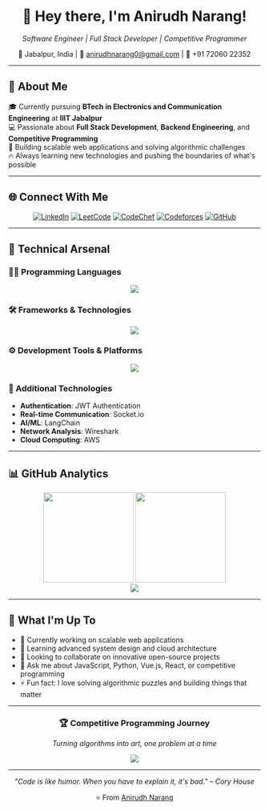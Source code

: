 <div align="center">

# 🚀 Hey there, I'm Anirudh Narang!

*Software Engineer | Full Stack Developer | Competitive Programmer*

📍 Jabalpur, India | 📧 anirudhnarang0@gmail.com | 📱 +91 72060 22352

</div>

---

## 🎯 About Me

🎓 Currently pursuing **BTech in Electronics and Communication Engineering** at **IIIT Jabalpur**  
💻 Passionate about **Full Stack Development**, **Backend Engineering**, and **Competitive Programming**  
🌟 Building scalable web applications and solving algorithmic challenges  
🔥 Always learning new technologies and pushing the boundaries of what's possible

---

## 🌐 Connect With Me

<div align="center">

[![LinkedIn](https://img.shields.io/badge/LinkedIn-0077B5?style=for-the-badge&logo=linkedin&logoColor=white)](https://www.linkedin.com/in/anirudh-narang-0530ab281/)
[![LeetCode](https://img.shields.io/badge/LeetCode-FFA116?style=for-the-badge&logo=LeetCode&logoColor=black)](https://leetcode.com/u/ANIRUDH578/)
[![CodeChef](https://img.shields.io/badge/CodeChef-5B4638?style=for-the-badge&logo=CodeChef&logoColor=white)](https://www.codechef.com/users/anirudhnarang0)
[![Codeforces](https://img.shields.io/badge/Codeforces-1F8ACB?style=for-the-badge&logo=codeforces&logoColor=white)](https://codeforces.com/profile/Fgdg45)
[![GitHub](https://img.shields.io/badge/GitHub-100000?style=for-the-badge&logo=github&logoColor=white)](https://github.com/blazethunderstorm)

</div>

---

## 💼 Technical Arsenal

### 🧑‍💻 Programming Languages
<div align="center">
<img src="https://skillicons.dev/icons?i=js,ts,python,html,css,cpp,go,rust,ruby&perline=5" />
</div>

### 🛠️ Frameworks & Technologies
<div align="center">
<img src="https://skillicons.dev/icons?i=vue,nuxtjs,nextjs,react,nodejs,express,tailwind,prisma,mongodb,postgres&perline=5" />
</div>

### ⚙️ Development Tools & Platforms
<div align="center">
<img src="https://skillicons.dev/icons?i=vscode,git,github,docker,kubernetes,aws,rails&perline=5" />
</div>

### 🔧 Additional Technologies
- **Authentication**: JWT Authentication
- **Real-time Communication**: Socket.io
- **AI/ML**: LangChain
- **Network Analysis**: Wireshark
- **Cloud Computing**: AWS

---

## 📊 GitHub Analytics

<div align="center">
<img height="180em" src="https://github-readme-stats.vercel.app/api?username=blazethunderstorm&show_icons=true&theme=radical&include_all_commits=true&count_private=true"/>
<img height="180em" src="https://github-readme-stats.vercel.app/api/top-langs/?username=blazethunderstorm&layout=compact&langs_count=8&theme=radical"/>
</div>

<div align="center">
<img src="https://github-readme-streak-stats.herokuapp.com/?user=blazethunderstorm&theme=radical&hide_border=false" />
</div>

---

## 🎯 What I'm Up To

- 🔭 Currently working on scalable web applications
- 🌱 Learning advanced system design and cloud architecture
- 👯 Looking to collaborate on innovative open-source projects
- 💬 Ask me about JavaScript, Python, Vue.js, React, or competitive programming
- ⚡ Fun fact: I love solving algorithmic puzzles and building things that matter

---

<div align="center">

### 🏆 Competitive Programming Journey
*Turning algorithms into art, one problem at a time*

[![](https://visitcount.itsvg.in/api?id=anirudhnarang0&icon=2&color=6)](https://visitcount.itsvg.in)

---

*"Code is like humor. When you have to explain it, it's bad." – Cory House*

⭐️ From [Anirudh Narang](https://github.com/anirudhnarang0)

</div>

